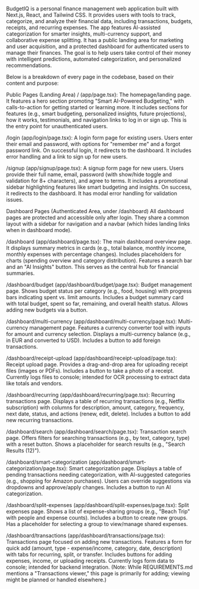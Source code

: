 BudgetIQ is a personal finance management web application built with Next.js, React, and Tailwind CSS. It provides users with tools to track, categorize, and analyze their financial data, including transactions, budgets, receipts, and recurring expenses. The app features AI-assisted categorization for smarter insights, multi-currency support, and collaborative expense splitting. It has a public landing area for marketing and user acquisition, and a protected dashboard for authenticated users to manage their finances. The goal is to help users take control of their money with intelligent predictions, automated categorization, and personalized recommendations.

Below is a breakdown of every page in the codebase, based on their content and purpose:

Public Pages (Landing Area)
/ (app/page.tsx): The homepage/landing page. It features a hero section promoting "Smart AI-Powered Budgeting," with calls-to-action for getting started or learning more. It includes sections for features (e.g., smart budgeting, personalized insights, future projections), how it works, testimonials, and navigation links to log in or sign up. This is the entry point for unauthenticated users.

/login (app/login/page.tsx): A login form page for existing users. Users enter their email and password, with options for "remember me" and a forgot password link. On successful login, it redirects to the dashboard. It includes error handling and a link to sign up for new users.

/signup (app/signup/page.tsx): A signup form page for new users. Users provide their full name, email, password (with show/hide toggle and validation for 8+ characters), and agree to terms. It includes a promotional sidebar highlighting features like smart budgeting and insights. On success, it redirects to the dashboard. It has modal error handling for validation issues.

Dashboard Pages (Authenticated Area, under /dashboard)
All dashboard pages are protected and accessible only after login. They share a common layout with a sidebar for navigation and a navbar (which hides landing links when in dashboard mode).

/dashboard (app/dashboard/page.tsx): The main dashboard overview page. It displays summary metrics in cards (e.g., total balance, monthly income, monthly expenses with percentage changes). Includes placeholders for charts (spending overview and category distribution). Features a search bar and an "AI Insights" button. This serves as the central hub for financial summaries.

/dashboard/budget (app/dashboard/budget/page.tsx): Budget management page. Shows budget status per category (e.g., food, housing) with progress bars indicating spent vs. limit amounts. Includes a budget summary card with total budget, spent so far, remaining, and overall health status. Allows adding new budgets via a button.

/dashboard/multi-currency (app/dashboard/multi-currency/page.tsx): Multi-currency management page. Features a currency converter tool with inputs for amount and currency selection. Displays a multi-currency balance (e.g., in EUR and converted to USD). Includes a button to add foreign transactions.

/dashboard/receipt-upload (app/dashboard/receipt-upload/page.tsx): Receipt upload page. Provides a drag-and-drop area for uploading receipt files (images or PDFs). Includes a button to take a photo of a receipt. Currently logs files to console; intended for OCR processing to extract data like totals and vendors.

/dashboard/recurring (app/dashboard/recurring/page.tsx): Recurring transactions page. Displays a table of recurring transactions (e.g., Netflix subscription) with columns for description, amount, category, frequency, next date, status, and actions (renew, edit, delete). Includes a button to add new recurring transactions.

/dashboard/search (app/dashboard/search/page.tsx): Transaction search page. Offers filters for searching transactions (e.g., by text, category, type) with a reset button. Shows a placeholder for search results (e.g., "Search Results (12)").

/dashboard/smart-categorization (app/dashboard/smart-categorization/page.tsx): Smart categorization page. Displays a table of pending transactions needing categorization, with AI-suggested categories (e.g., shopping for Amazon purchases). Users can override suggestions via dropdowns and approve/apply changes. Includes a button to run AI categorization.

/dashboard/split-expenses (app/dashboard/split-expenses/page.tsx): Split expenses page. Shows a list of expense-sharing groups (e.g., "Beach Trip" with people and expense counts). Includes a button to create new groups. Has a placeholder for selecting a group to view/manage shared expenses.

/dashboard/transactions (app/dashboard/transactions/page.tsx): Transactions page focused on adding new transactions. Features a form for quick add (amount, type - expense/income, category, date, description) with tabs for recurring, split, or transfer. Includes buttons for adding expenses, income, or uploading receipts. Currently logs form data to console; intended for backend integration. (Note: While REQUIREMENTS.md mentions a "Transactions viewer," this page is primarily for adding; viewing might be planned or handled elsewhere.)